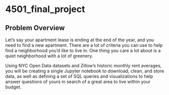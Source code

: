 # 4501_final_project
 
## Problem Overview

Let’s say your apartment lease is ending at the end of the year, and you need to find a new apartment. There are a lot of criteria you can use to help find a neighborhood you’d like to live in. One thing you care a lot about is a quiet neighborhood with a lot of greenery. 

Using NYC Open Data datasets and Zillow’s historic monthly rent averages, you will be creating a single Jupyter notebook to download, clean, and store data, as well as defining a set of SQL queries and visualizations to help answer questions of yours in search of a great area to live within your budget.
